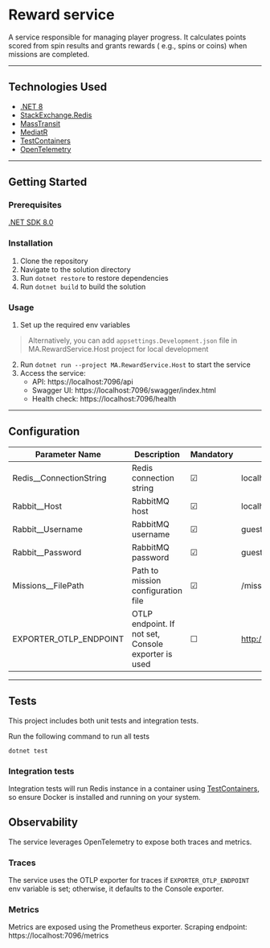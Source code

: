 # Reward service

A service responsible for managing player progress. It calculates points scored from spin results and grants rewards (
e.g., spins or coins) when missions are completed.

---

## Technologies Used

- [.NET 8](https://dotnet.microsoft.com/en-us/download/dotnet/8.0)
- [StackExchange.Redis](https://github.com/StackExchange/StackExchange.Redis)
- [MassTransit](https://masstransit.io/)
- [MediatR](https://github.com/jbogard/MediatR)
- [TestContainers](https://dotnet.testcontainers.org/)
- [OpenTelemetry](https://opentelemetry.io/)

---

## Getting Started

### Prerequisites

[.NET SDK 8.0](https://dotnet.microsoft.com/en-us/download/dotnet/8.0)

### Installation

1. Clone the repository
2. Navigate to the solution directory
3. Run `dotnet restore` to restore dependencies
4. Run `dotnet build` to build the solution

### Usage

1. Set up the required env variables

> Alternatively, you can add `appsettings.Development.json` file in MA.RewardService.Host project for local development

2. Run `dotnet run --project MA.RewardService.Host` to start the service
3. Access the service:
    - API: https://localhost:7096/api
    - Swagger UI: https://localhost:7096/swagger/index.html
    - Health check:  https://localhost:7096/health

---

## Configuration

| Parameter Name          | Description                                         | Mandatory | Example Value                      |
|-------------------------|-----------------------------------------------------|-----------|------------------------------------|
| Redis__ConnectionString | Redis connection string                             | &#9745;   | localhost                          |
| Rabbit__Host            | RabbitMQ host                                       | &#9745;   | localhost                          |
| Rabbit__Username        | RabbitMQ username                                   | &#9745;   | guest                              |
| Rabbit__Password        | RabbitMQ password                                   | &#9745;   | guest                              |
| Missions__FilePath      | Path to mission configuration file                  | &#9745;   | /missions-config.json              |
| EXPORTER_OTLP_ENDPOINT  | OTLP endpoint. If not set, Console exporter is used | &#9744;   | http://127.0.0.1:9411/api/v2/spans |

---

## Tests

This project includes both unit tests and integration tests.

Run the following command to run all tests

```
dotnet test
```

### Integration tests

Integration tests will run Redis instance in a container using [TestContainers](https://dotnet.testcontainers.org/), so ensure Docker is installed and running on your system.

## Observability

The service leverages OpenTelemetry to expose both traces and metrics.

### Traces

The service uses the OTLP exporter for traces if `EXPORTER_OTLP_ENDPOINT` env variable is set; otherwise, it defaults to the Console exporter.

### Metrics

Metrics are exposed using the Prometheus exporter. Scraping endpoint: https://localhost:7096/metrics



